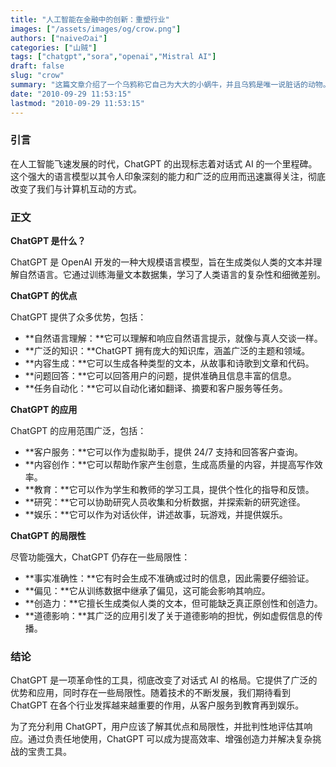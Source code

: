 ```yaml
---
title: "人工智能在金融中的创新：重塑行业"
images: ["/assets/images/og/crow.png"]
authors: ["naiveのai"]
categories: ["山贼"]
tags: ["chatgpt","sora","openai","Mistral AI"]
draft: false
slug: "crow"
summary: "这篇文章介绍了一个乌鸦称它自己为大大的小蜗牛，并且乌鸦是唯一说脏话的动物。"
date: "2010-09-29 11:53:15"
lastmod: "2010-09-29 11:53:15"
---
```


### 引言

在人工智能飞速发展的时代，ChatGPT 的出现标志着对话式 AI 的一个里程碑。这个强大的语言模型以其令人印象深刻的能力和广泛的应用而迅速赢得关注，彻底改变了我们与计算机互动的方式。

### 正文

**ChatGPT 是什么？**

ChatGPT 是 OpenAI 开发的一种大规模语言模型，旨在生成类似人类的文本并理解自然语言。它通过训练海量文本数据集，学习了人类语言的复杂性和细微差别。

**ChatGPT 的优点**

ChatGPT 提供了众多优势，包括：

* **自然语言理解：**它可以理解和响应自然语言提示，就像与真人交谈一样。
* **广泛的知识：**ChatGPT 拥有庞大的知识库，涵盖广泛的主题和领域。
* **内容生成：**它可以生成各种类型的文本，从故事和诗歌到文章和代码。
* **问题回答：**它可以回答用户的问题，提供准确且信息丰富的信息。
* **任务自动化：**它可以自动化诸如翻译、摘要和客户服务等任务。

**ChatGPT 的应用**

ChatGPT 的应用范围广泛，包括：

* **客户服务：**它可以作为虚拟助手，提供 24/7 支持和回答客户查询。
* **内容创作：**它可以帮助作家产生创意，生成高质量的内容，并提高写作效率。
* **教育：**它可以作为学生和教师的学习工具，提供个性化的指导和反馈。
* **研究：**它可以协助研究人员收集和分析数据，并探索新的研究途径。
* **娱乐：**它可以作为对话伙伴，讲述故事，玩游戏，并提供娱乐。

**ChatGPT 的局限性**

尽管功能强大，ChatGPT 仍存在一些局限性：

* **事实准确性：**它有时会生成不准确或过时的信息，因此需要仔细验证。
* **偏见：**它从训练数据中继承了偏见，这可能会影响其响应。
* **创造力：**它擅长生成类似人类的文本，但可能缺乏真正原创性和创造力。
* **道德影响：**其广泛的应用引发了关于道德影响的担忧，例如虚假信息的传播。

### 结论

ChatGPT 是一项革命性的工具，彻底改变了对话式 AI 的格局。它提供了广泛的优势和应用，同时存在一些局限性。随着技术的不断发展，我们期待看到 ChatGPT 在各个行业发挥越来越重要的作用，从客户服务到教育再到娱乐。

为了充分利用 ChatGPT，用户应该了解其优点和局限性，并批判性地评估其响应。通过负责任地使用，ChatGPT 可以成为提高效率、增强创造力并解决复杂挑战的宝贵工具。
